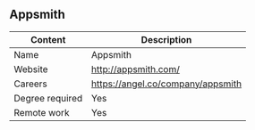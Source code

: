 ## Appsmith

Content|Description
-|-
Name|Appsmith
Website|http://appsmith.com/
Careers|https://angel.co/company/appsmith
Degree required|Yes
Remote work|Yes
